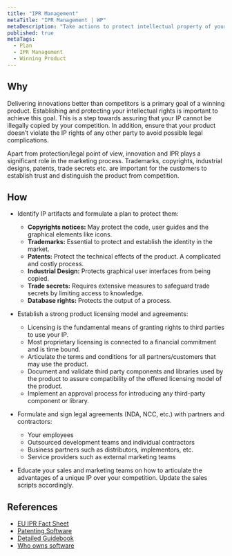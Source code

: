 ```yaml
---
title: "IPR Management"
metaTitle: "IPR Management | WP"
metaDescription: "Take actions to protect intellectual property of your business and technical innovations. Take necessary actions such as patenting, copyrights and non-disclosure agreements and validating compatibility of third-party licenses."
published: true
metaTags:
  - Plan
  - IPR Management
  - Winning Product 
---
```


## Why
Delivering innovations better than competitors is a primary goal of a winning product. Establishing and protecting your intellectual rights is important to achieve this goal. This is a step towards assuring that your IP cannot be illegally copied by your competition. In addition, ensure that your product doesn’t violate the IP rights of any other party to avoid possible legal complications.

Apart from protection/legal point of view, innovation and IPR plays a significant role in the marketing process. Trademarks, copyrights, industrial designs, patents, trade secrets etc. are important for the customers to establish trust and distinguish the product from competition.


## How
- Identify IP artifacts and formulate a plan to protect them:
  - **Copyrights notices:** May protect the code, user guides and the graphical elements like icons.
  - **Trademarks:** Essential to protect and establish the identity in the market.
  - **Patents:** Protect the technical effects of the product. A complicated and costly process.
  - **Industrial Design:** Protects graphical user interfaces from being copied.
  - **Trade secrets:** Requires extensive measures to safeguard trade secrets by limiting access to knowledge.
  - **Database rights:** Protects the output of a process.


- Establish a strong product licensing model and agreements:
  - Licensing is the fundamental means of granting rights to third parties to use your IP.
  - Most proprietary licensing is connected to a financial commitment and is time bound.
  - Articulate the terms and conditions for all partners/customers that may use the product.
  - Document and validate third party components and libraries used by the product to assure compatibility of the offered licensing model of the product.
  - Implement an approval process for introducing any third-party component or library.


- Formulate and sign legal agreements (NDA, NCC, etc.) with partners and contractors:
  - Your employees
  - Outsourced development teams and individual contractors
  - Business partners such as distributors, implementors, etc.
  - Service providers such as external marketing teams


- Educate your sales and marketing teams on how to articulate the advantages of a unique IP over your competition. Update the sales scripts accordingly.


## References
- [EU IPR Fact Sheet](https://iprhelpdesk.eu/sites/default/files/newsdocuments/Fact-Sheet-IPR-Management-in-Software-Development.pdf)
- [Patenting Software](https://www.wipo.int/sme/en/documents/software_patents_fulltext.html)
- [Detailed Guidebook](https://unctad.org/en/PublicationsLibrary/ictsd2004ipd10_en.pdf)
- [Who owns software](https://devhaus.ie/guides/intellectual-property-rights-who-owns-the-software)
